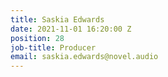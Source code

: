 ```yaml
---
title: Saskia Edwards
date: 2021-11-01 16:20:00 Z
position: 28
job-title: Producer
email: saskia.edwards@novel.audio
---
```



